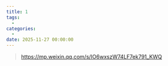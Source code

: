 ```yaml
---
title: 1
tags:
  - 
categories:
  - 
date: 2025-11-27 00:00:00
---
```


> https://mp.weixin.qq.com/s/IO6wxszW74LF7ek791_KWQ

<!-- more -->

## 
